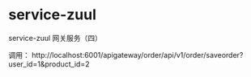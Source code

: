 # service-zuul
service-zuul 网关服务（四）

调用：
http://localhost:6001/apigateway/order/api/v1/order/saveorder?user_id=1&product_id=2
